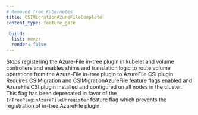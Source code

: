 ```yaml
---
# Removed from Kubernetes
title: CSIMigrationAzureFileComplete
content_type: feature_gate

_build:
  list: never
  render: false
---
```

Stops registering the Azure-File in-tree
plugin in kubelet and volume controllers and enables shims and translation
logic to route volume operations from the Azure-File in-tree plugin to
AzureFile CSI plugin. Requires CSIMigration and CSIMigrationAzureFile feature
flags  enabled and AzureFile CSI plugin installed and configured on all nodes
in the cluster. This flag has been deprecated in favor of the
`InTreePluginAzureFileUnregister` feature flag which prevents the registration
 of in-tree AzureFile plugin.
